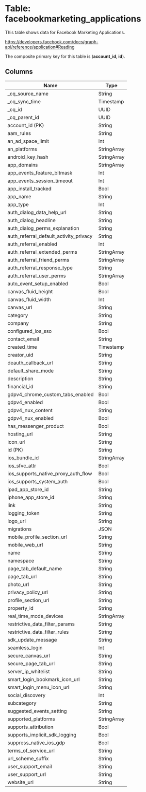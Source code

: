 # Table: facebookmarketing_applications

This table shows data for Facebook Marketing Applications.

https://developers.facebook.com/docs/graph-api/reference/application#Reading

The composite primary key for this table is (**account_id**, **id**).

## Columns

| Name          | Type          |
| ------------- | ------------- |
|_cq_source_name|String|
|_cq_sync_time|Timestamp|
|_cq_id|UUID|
|_cq_parent_id|UUID|
|account_id (PK)|String|
|aam_rules|String|
|an_ad_space_limit|Int|
|an_platforms|StringArray|
|android_key_hash|StringArray|
|app_domains|StringArray|
|app_events_feature_bitmask|Int|
|app_events_session_timeout|Int|
|app_install_tracked|Bool|
|app_name|String|
|app_type|Int|
|auth_dialog_data_help_url|String|
|auth_dialog_headline|String|
|auth_dialog_perms_explanation|String|
|auth_referral_default_activity_privacy|String|
|auth_referral_enabled|Int|
|auth_referral_extended_perms|StringArray|
|auth_referral_friend_perms|StringArray|
|auth_referral_response_type|String|
|auth_referral_user_perms|StringArray|
|auto_event_setup_enabled|Bool|
|canvas_fluid_height|Bool|
|canvas_fluid_width|Int|
|canvas_url|String|
|category|String|
|company|String|
|configured_ios_sso|Bool|
|contact_email|String|
|created_time|Timestamp|
|creator_uid|String|
|deauth_callback_url|String|
|default_share_mode|String|
|description|String|
|financial_id|String|
|gdpv4_chrome_custom_tabs_enabled|Bool|
|gdpv4_enabled|Bool|
|gdpv4_nux_content|String|
|gdpv4_nux_enabled|Bool|
|has_messenger_product|Bool|
|hosting_url|String|
|icon_url|String|
|id (PK)|String|
|ios_bundle_id|StringArray|
|ios_sfvc_attr|Bool|
|ios_supports_native_proxy_auth_flow|Bool|
|ios_supports_system_auth|Bool|
|ipad_app_store_id|String|
|iphone_app_store_id|String|
|link|String|
|logging_token|String|
|logo_url|String|
|migrations|JSON|
|mobile_profile_section_url|String|
|mobile_web_url|String|
|name|String|
|namespace|String|
|page_tab_default_name|String|
|page_tab_url|String|
|photo_url|String|
|privacy_policy_url|String|
|profile_section_url|String|
|property_id|String|
|real_time_mode_devices|StringArray|
|restrictive_data_filter_params|String|
|restrictive_data_filter_rules|String|
|sdk_update_message|String|
|seamless_login|Int|
|secure_canvas_url|String|
|secure_page_tab_url|String|
|server_ip_whitelist|String|
|smart_login_bookmark_icon_url|String|
|smart_login_menu_icon_url|String|
|social_discovery|Int|
|subcategory|String|
|suggested_events_setting|String|
|supported_platforms|StringArray|
|supports_attribution|Bool|
|supports_implicit_sdk_logging|Bool|
|suppress_native_ios_gdp|Bool|
|terms_of_service_url|String|
|url_scheme_suffix|String|
|user_support_email|String|
|user_support_url|String|
|website_url|String|
